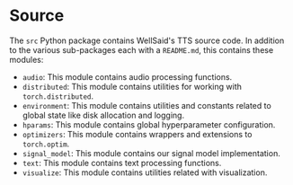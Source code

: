 # Source

The `src` Python package contains WellSaid's TTS source code. In addition to the various
sub-packages each with a `README.md`, this contains these modules:

- `audio`: This module contains audio processing functions.
- `distributed`: This module contains utilities for working with `torch.distributed`.
- `environment`: This module contains utilities and constants related to global state like disk
  allocation and logging.
- `hparams`: This module contains global hyperparameter configuration.
- `optimizers`: This module contains wrappers and extensions to `torch.optim`.
- `signal_model`: This module contains our signal model implementation.
- `text`: This module contains text processing functions.
- `visualize`: This module contains utilities related with visualization.
